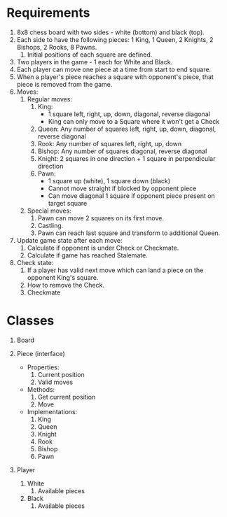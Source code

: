 # Requirements
1. 8x8 chess board with two sides - white (bottom) and black (top).
2. Each side to have the following pieces: 1 King, 1 Queen, 2 Knights, 2 Bishops, 2 Rooks, 8 Pawns.
   1. Initial positions of each square are defined.
3. Two players in the game - 1 each for White and Black.
4. Each player can move one piece at a time from start to end square.
5. When a player's piece reaches a square with opponent's piece, that piece is removed from the game.
6. Moves:
   1. Regular moves:
       1. King: 
          - 1 square left, right, up, down, diagonal, reverse diagonal
          - King can only move to a Square where it won't get a Check
       2. Queen: Any number of squares left, right, up, down, diagonal, reverse diagonal
       3. Rook: Any number of squares left, right, up, down
       4. Bishop: Any number of squares diagonal, reverse diagonal
       5. Knight: 2 squares in one direction + 1 square in perpendicular direction
       6. Pawn:
          - 1 square up (white), 1 square down (black)
          - Cannot move straight if blocked by opponent piece
          - Can move diagonal 1 square if opponent piece present on target square
   2. Special moves:
       1. Pawn can move 2 squares on its first move.
       2. Castling.
       3. Pawn can reach last square and transform to additional Queen.
7. Update game state after each move:
   1. Calculate if opponent is under Check or Checkmate.
   2. Calculate if game has reached Stalemate.
8. Check state:
   1. If a player has valid next move which can land a piece on the opponent King's square.
   2. How to remove the Check.
   3. Checkmate

# Classes
1. Board

2. Piece (interface)
   - Properties:
        1. Current position
        2. Valid moves
    - Methods: 
        1. Get current position
        2. Move
    - Implementations:
        1. King
        2. Queen
        3. Knight
        4. Rook
        5. Bishop
        6. Pawn
3. Player
    1. White
        1. Available pieces
    2. Black
        1. Available pieces
